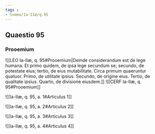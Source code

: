 ```yaml
---
tags : 
- Summa/Ia-IIæ/q.95
---
```


## Quaestio 95

### Prooemium

![[LEO Ia-IIæ, q. 95#Prooemium|Deinde considerandum est de lege humana. Et primo quidem, de ipsa lege secundum se; secundo, de potestate eius; tertio, de eius mutabilitate. Circa primum quaeruntur quatuor. Primo, de utilitate ipsius. Secundo, de origine eius. Tertio, de qualitate ipsius. Quarto, de divisione eiusdem.]]
![[CERF Ia-IIæ, q. 95#Prooemium]]

![[Ia-IIæ, q. 95, a. 1#Articulus 1]]

![[Ia-IIæ, q. 95, a. 2#Articulus 2]]

![[Ia-IIæ, q. 95, a. 3#Articulus 3]]

![[Ia-IIæ, q. 95, a. 4#Articulus 4]]

